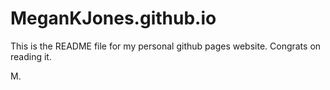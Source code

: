 # MeganKJones.github.io

This is the README file for my personal github pages website.
Congrats on reading it.

M.

